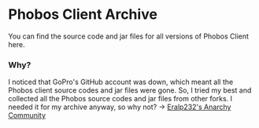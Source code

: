 # Phobos Client Archive
You can find the source code and jar files for all versions of Phobos Client here.
### Why?
I noticed that GoPro's GitHub account was down, which meant all the Phobos client source codes and jar files were gone. So, I tried my best and collected all the Phobos source codes and jar files from other forks. I needed it for my archive anyway, so why not?
→ [Eralp232's Anarchy Community](https://discord.gg/dNyVgyvsYG)


